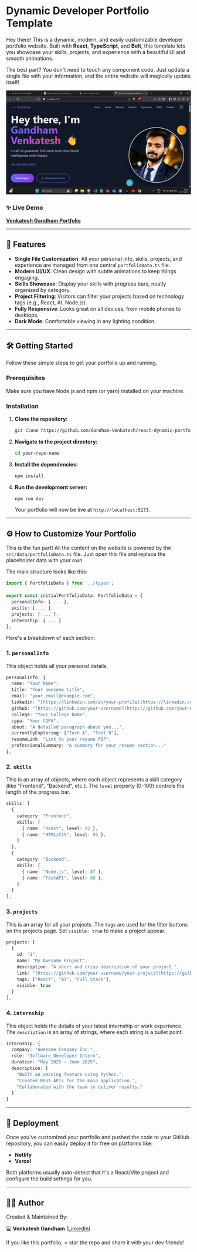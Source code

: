 # Dynamic Developer Portfolio Template

Hey there! This is a dynamic, modern, and easily customizable developer portfolio website. Built with **React**, **TypeScript**, and **Bolt**, this template lets you showcase your skills, projects, and experience with a beautiful UI and smooth animations.

The best part? You don't need to touch any component code. Just update a single file with your information, and the entire website will magically update itself!

![Portfolio-Screenshot](assets/Portfolio_ss.png)


### ✨ Live Demo

**[Venkatesh Gandham Portfolio](https://venkatesh-gandham.netlify.app/)**

---

## 🚀 Features

* **Single File Customization**: All your personal info, skills, projects, and experience are managed from one central `portfolioData.ts` file.
* **Modern UI/UX**: Clean design with subtle animations to keep things engaging.
* **Skills Showcase**: Display your skills with progress bars, neatly organized by category.
* **Project Filtering**: Visitors can filter your projects based on technology tags (e.g., React, AI, Node.js).
* **Fully Responsive**: Looks great on all devices, from mobile phones to desktops.
* **Dark Mode**: Comfortable viewing in any lighting condition.

---

## 🛠️ Getting Started

Follow these simple steps to get your portfolio up and running.

### Prerequisites

Make sure you have Node.js and npm (or yarn) installed on your machine.

### Installation

1.  **Clone the repository:**
    ```bash
    git clone https://github.com/Gandham-Venkatesh/react-dynamic-portfolio.git
    ```
2.  **Navigate to the project directory:**
    ```bash
    cd your-repo-name
    ```
3.  **Install the dependencies:**
    ```bash
    npm install
    ```
4.  **Run the development server:**
    ```bash
    npm run dev
    ```
    Your portfolio will now be live at `http://localhost:5173`.

---

## ⚙️ How to Customize Your Portfolio

This is the fun part! All the content on the website is powered by the `src/data/portfolioData.ts` file. Just open this file and replace the placeholder data with your own.

The main structure looks like this:

```typescript
import { PortfolioData } from '../types';

export const initialPortfolioData: PortfolioData = {
  personalInfo: { ... },
  skills: [ ... ],
  projects: [ ... ],
  internship: { ... }
};
```

Here's a breakdown of each section:

### 1. `personalInfo`

This object holds all your personal details.

```typescript
personalInfo: {
  name: "Your Name",
  title: "Your awesome title",
  email: "your.email@example.com",
  linkedin: "[https://linkedin.com/in/your-profile](https://linkedin.com/in/your-profile)",
  github: "[https://github.com/your-username](https://github.com/your-username)",
  college: "Your College Name",
  cgpa: "Your CGPA",
  about: "A detailed paragraph about you...",
  currentlyExploring: ["Tech A", "Tool B"],
  resumeLink: "Link to your resume PDF",
  professionalSummary: "A summary for your resume section..."
},
```

### 2. `skills`

This is an array of objects, where each object represents a skill category (like "Frontend", "Backend", etc.). The `level` property (0-100) controls the length of the progress bar.

```typescript
skills: [
  {
    category: "Frontend",
    skills: [
      { name: "React", level: 92 },
      { name: "HTML/CSS", level: 95 },
    ]
  },
  {
    category: "Backend",
    skills: [
      { name: "Node.js", level: 87 },
      { name: "FastAPI", level: 80 },
    ]
  }
],
```

### 3. `projects`

This is an array for all your projects. The `tags` are used for the filter buttons on the projects page. Set `visible: true` to make a project appear.

```typescript
projects: [
  {
    id: "1",
    name: "My Awesome Project",
    description: "A short and crisp description of your project.",
    link: "[https://github.com/your-username/your-project](https://github.com/your-username/your-project)",
    tags: ["React", "AI", "Full Stack"],
    visible: true
  }
],
```

### 4. `internship`

This object holds the details of your latest internship or work experience. The `description` is an array of strings, where each string is a bullet point.

```typescript
internship: {
  company: "Awesome Company Inc.",
  role: "Software Developer Intern",
  duration: "May 2025 – June 2025",
  description: [
    "Built an amazing feature using Python.",
    "Created REST APIs for the main application.",
    "Collaborated with the team to deliver results."
  ]
}
```

---

## 🚀 Deployment

Once you've customized your portfolio and pushed the code to your GitHub repository, you can easily deploy it for free on platforms like:

* **Netlify**
* **Vercel**

Both platforms usually auto-detect that it's a React/Vite project and configure the build settings for you.

---

## 👨‍💻 Author

Created & Maintained By:

💻 **Venkatesh Gandham** ([LinkedIn](https://www.linkedin.com/in/venkateshgandham))

If you like this portfolio, ⭐ star the repo and share it with your dev friends!
